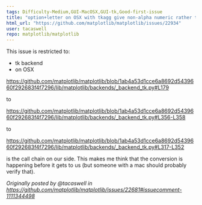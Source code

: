 ```yaml
---
tags: Difficulty-Medium,GUI-MacOSX,GUI-tk,Good-first-issue
title: "option+letter on OSX with tkagg give non-alpha numeric rather than alt-<letter>"
html_url: "https://github.com/matplotlib/matplotlib/issues/22934"
user: tacaswell
repo: matplotlib/matplotlib
---
```


This issue is restricted to:
 - tk backend
 - on OSX



https://github.com/matplotlib/matplotlib/blob/1ab4a53d1cce6a8692d5439660f292683f4f7296/lib/matplotlib/backends/_backend_tk.py#L179

to

https://github.com/matplotlib/matplotlib/blob/1ab4a53d1cce6a8692d5439660f292683f4f7296/lib/matplotlib/backends/_backend_tk.py#L356-L358

to 

https://github.com/matplotlib/matplotlib/blob/1ab4a53d1cce6a8692d5439660f292683f4f7296/lib/matplotlib/backends/_backend_tk.py#L317-L352

is the call chain on our side.  This makes me think that the conversion is happening before it gets to us (but someone with a mac should probably verify that).


_Originally posted by @tacaswell in https://github.com/matplotlib/matplotlib/issues/22681#issuecomment-1111344498_